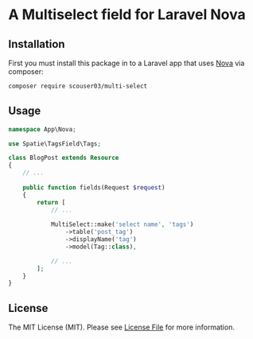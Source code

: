 # A Multiselect field for Laravel Nova


## Installation

First you must install this package in to a Laravel app that uses [Nova](https://nova.laravel.com) via composer:

```bash
composer require scouser03/multi-select
```

## Usage


```php
namespace App\Nova;

use Spatie\TagsField\Tags;

class BlogPost extends Resource
{
    // ...
    
    public function fields(Request $request)
    {
        return [
            // ...
            
            MultiSelect::make('select name', 'tags')
                ->table('post_tag')
                ->displayName('tag')
                ->model(Tag::class),

            // ...
        ];
    }
}
```


## License

The MIT License (MIT). Please see [License File](LICENSE.md) for more information.
